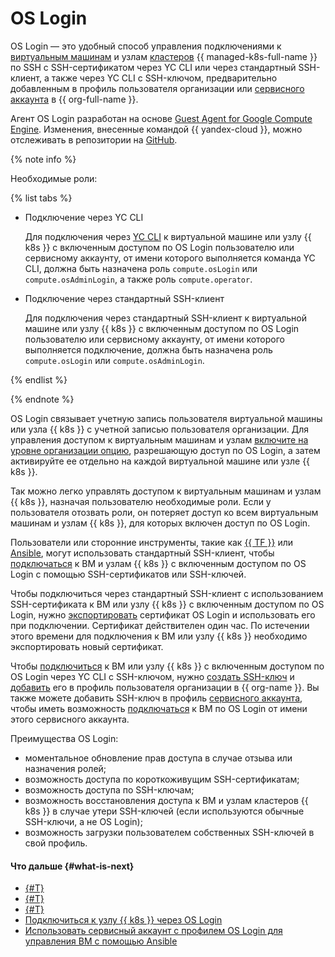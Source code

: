 # OS Login

OS Login — это удобный способ управления подключениями к [виртуальным машинам](../../compute/concepts/vm.md) и узлам [кластеров](../../managed-kubernetes/concepts/index.md#kubernetes-cluster) {{ managed-k8s-full-name }} по SSH c SSH-сертификатом через YC CLI или через стандартный SSH-клиент, а также через YC CLI с SSH-ключом, предварительно добавленным в профиль пользователя организации или [сервисного аккаунта](../../iam/concepts/users/service-accounts.md) в {{ org-full-name }}.

Агент OS Login разработан на основе [Guest Agent for Google Compute Engine](https://github.com/GoogleCloudPlatform/guest-agent). Изменения, внесенные командой {{ yandex-cloud }}, можно отслеживать в репозитории на [GitHub](https://github.com/yandex-cloud/yandex-cloud-guest-agent).

{% note info %}

Необходимые роли:

{% list tabs %}

- Подключение через YC CLI

  Для подключения через [YC CLI](../../cli/quickstart.md) к виртуальной машине или узлу {{ k8s }} с включенным доступом по OS Login пользователю или сервисному аккаунту, от имени которого выполняется команда YC CLI, должна быть назначена роль `compute.osLogin` или `compute.osAdminLogin`, а также роль `compute.operator`.

- Подключение через стандартный SSH-клиент

  Для подключения через стандартный SSH-клиент к виртуальной машине или узлу {{ k8s }} с включенным доступом по OS Login пользователю или сервисному аккаунту, от имени которого выполняется подключение, должна быть назначена роль `compute.osLogin` или `compute.osAdminLogin`.

{% endlist %}

{% endnote %}

OS Login связывает учетную запись пользователя виртуальной машины или узла {{ k8s }} с учетной записью пользователя организации. Для управления доступом к виртуальным машинам и узлам [включите на уровне организации опцию](../operations/os-login-access.md), разрешающую доступ по OS Login, а затем активируйте ее отдельно на каждой виртуальной машине или узле {{ k8s }}.

Так можно легко управлять доступом к виртуальным машинам и узлам {{ k8s }}, назначая пользователю необходимые роли. Если у пользователя отозвать роли, он потеряет доступ ко всем виртуальным машинам и узлам {{ k8s }}, для которых включен доступ по OS Login.

Пользователи или сторонние инструменты, такие как [{{ TF }}](https://www.terraform.io/) или [Ansible](https://www.ansible.com/), могут использовать стандартный SSH-клиент, чтобы [подключаться](../../compute/operations/vm-connect/os-login.md#connect-via-exported-certificate) к ВМ и узлам {{ k8s }} с включенным доступом по OS Login с помощью SSH-сертификатов или SSH-ключей.

Чтобы подключиться через стандартный SSH-клиент с использованием SSH-сертификата к ВМ или узлу {{ k8s }} с включенным доступом по OS Login, нужно [экспортировать](../../compute/operations/vm-connect/os-login-export-certificate.md) сертификат OS Login и использовать его при подключении. Сертификат действителен один час. По истечении этого времени для подключения к ВМ или узлу {{ k8s }} необходимо экспортировать новый сертификат.

Чтобы [подключиться](../../compute/operations/vm-connect/os-login.md#connect-via-key) к ВМ или узлу {{ k8s }} с включенным доступом по OS Login через YC CLI с SSH-ключом, нужно [создать SSH-ключ](../../compute/operations/vm-connect/ssh.md#creating-ssh-keys) и [добавить](../../organization/operations/add-ssh.md) его в профиль пользователя организации в {{ org-name }}. Вы также можете добавить SSH-ключ в профиль [сервисного аккаунта](../../iam/concepts/users/service-accounts.md), чтобы иметь возможность [подключаться](../tutorials/sa-oslogin-ansible.md) к ВМ по OS Login от имени этого сервисного аккаунта. 

Преимущества OS Login:

* моментальное обновление прав доступа в случае отзыва или назначения ролей;
* возможность доступа по короткоживущим SSH-сертификатам;
* возможность доступа по SSH-ключам;
* возможность восстановления доступа к ВМ и узлам кластеров {{ k8s }} в случае утери SSH-ключей (если используются обычные SSH-ключи, а не OS Login);
* возможность загрузки пользователем собственных SSH-ключей в свой профиль.

#### Что дальше {#what-is-next}

* [{#T}](../operations/os-login-access.md)
* [{#T}](../operations/os-login-profile-create.md)
* [{#T}](../../compute/operations/vm-connect/os-login.md)
* [Подключиться к узлу {{ k8s }} через OS Login](../../managed-kubernetes/operations/node-connect-oslogin.md)
* [Использовать сервисный аккаунт с профилем OS Login для управления ВМ с помощью Ansible](../tutorials/sa-oslogin-ansible.md)